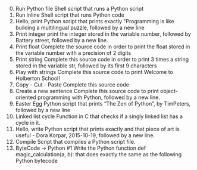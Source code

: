 0. Run Python file
Shell script that runs a Python script
1. Run inline
Shell script that runs Python code
2. Hello, print
Python script that prints exactly "Programming is like building a multilingual puzzle, followed by a new line
3. Print integer
print the integer stored in the variable number, followed by Battery street, followed by a new line.
4. Print float
Complete the source code in order to print the float stored in the variable number with a precision of 2 digits
5. Print string
Complete this source code in order to print 3 times a string stored in the variable str, followed by its first 9 characters
6. Play with strings
Complete this source code to print Welcome to Holberton School!
7. Copy - Cut - Paste
Complete this source code
8. Create a new sentence
Complete this source code to print object-oriented programming with Python, followed by a new line.
9. Easter Egg
Python script that prints “The Zen of Python”, by TimPeters, followed by a new line
10. Linked list cycle
Function in C that checks if a singly linked list has a cycle in it.
11. Hello, write
Python script that prints exactly and that piece of art is useful - Dora Korpar, 2015-10-19, followed by a new line.
12. Compile
Script that compiles a Python script file.
13. ByteCode -> Python #1
Write the Python function def magic_calculation(a, b): that does exactly the same as the following Python bytecode
